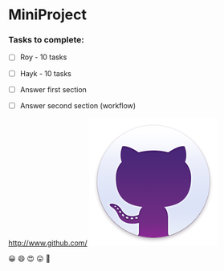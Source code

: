 # MiniProject

### Tasks to complete:

- [ ] Roy - 10 tasks
- [ ] Hayk - 10 tasks
- [ ] Answer first section
- [ ] Answer second section (workflow)



http://www.github.com/ ![GitHub Logo](/images/giticon.png)

:grinning: :smile: :heart_eyes: :stuck_out_tongue: :cowboy_hat_face: